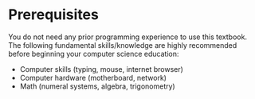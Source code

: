 # Prerequisites

You do not need any prior programming experience to use this textbook. The following fundamental skills/knowledge are highly recommended before beginning your computer science education:

 - Computer skills (typing, mouse, internet browser)
 - Computer hardware (motherboard, network)
 - Math (numeral systems, algebra, trigonometry)